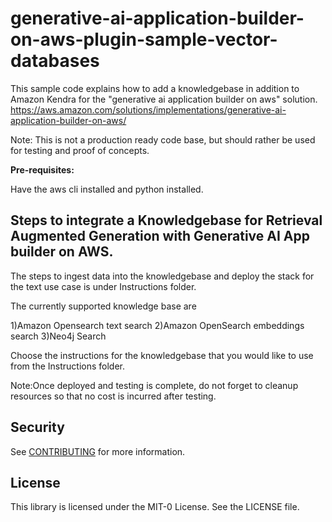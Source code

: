 # generative-ai-application-builder-on-aws-plugin-sample-vector-databases
This sample code explains how to add  a knowledgebase in addition to Amazon Kendra for the "generative ai application builder on aws" solution.
https://aws.amazon.com/solutions/implementations/generative-ai-application-builder-on-aws/

Note: This is not a production ready code base, but should rather be used for testing and proof of concepts.

**Pre-requisites:**

Have the aws cli installed and python installed.


## Steps to integrate a Knowledgebase for Retrieval Augmented Generation with Generative AI App builder on AWS.

The steps to ingest data into the knowledgebase and deploy the stack for the text use case is under Instructions folder.

The currently supported knowledge base are 

1)Amazon Opensearch text search
2)Amazon OpenSearch embeddings search
3)Neo4j Search

Choose the instructions for the knowledgebase that you would like to use from the Instructions folder.

Note:Once deployed and testing is complete, do not forget to cleanup resources so that no cost is incurred after testing.


## Security

See [CONTRIBUTING](CONTRIBUTING.md#security-issue-notifications) for more information.

## License

This library is licensed under the MIT-0 License. See the LICENSE file.

